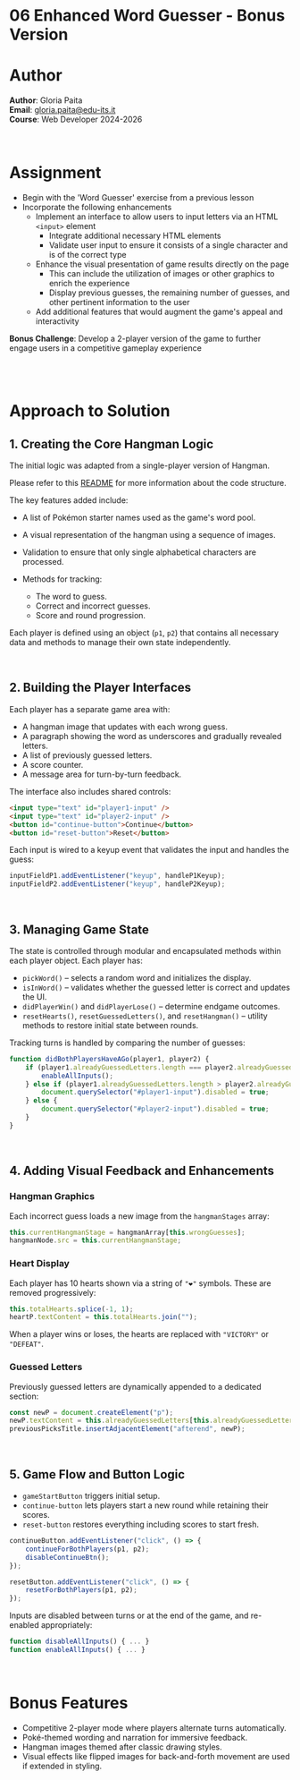 # 06 Enhanced Word Guesser - Bonus Version

# Author

**Author**: Gloria Paita  
**Email**: gloria.paita@edu-its.it  
**Course**: Web Developer 2024-2026  

<br>

# Assignment

- Begin with the 'Word Guesser' exercise from a previous lesson
- Incorporate the following enhancements
    - Implement an interface to allow users to input letters via an HTML `<input>` element
        - Integrate additional necessary HTML elements
        - Validate user input to ensure it consists of a single character and is of the correct type
    - Enhance the visual presentation of game results directly on the page
        - This can include the utilization of images or other graphics to enrich the experience
        - Display previous guesses, the remaining number of guesses, and other pertinent information to the user
    - Add additional features that would augment the game's appeal and interactivity

**Bonus Challenge**: Develop a 2-player version of the game to further engage users in a competitive gameplay experience

<br>
<br>

# Approach to Solution

## 1. Creating the Core Hangman Logic

The initial logic was adapted from a single-player version of Hangman.

Please refer to this [README](../solution/readme.md) for more information about the code structure.

The key features added include:

* A list of Pokémon starter names used as the game's word pool.
* A visual representation of the hangman using a sequence of images.
* Validation to ensure that only single alphabetical characters are processed.
* Methods for tracking:

  * The word to guess.
  * Correct and incorrect guesses.
  * Score and round progression.

Each player is defined using an object (`p1`, `p2`) that contains all necessary data and methods to manage their own state independently.

<br>

## 2. Building the Player Interfaces

Each player has a separate game area with:

* A hangman image that updates with each wrong guess.
* A paragraph showing the word as underscores and gradually revealed letters.
* A list of previously guessed letters.
* A score counter.
* A message area for turn-by-turn feedback.

The interface also includes shared controls:

```html
<input type="text" id="player1-input" />
<input type="text" id="player2-input" />
<button id="continue-button">Continue</button>
<button id="reset-button">Reset</button>
```

Each input is wired to a keyup event that validates the input and handles the guess:

```js
inputFieldP1.addEventListener("keyup", handleP1Keyup);
inputFieldP2.addEventListener("keyup", handleP2Keyup);
```

<br>

## 3. Managing Game State

The state is controlled through modular and encapsulated methods within each player object. Each player has:

* `pickWord()` – selects a random word and initializes the display.
* `isInWord()` – validates whether the guessed letter is correct and updates the UI.
* `didPlayerWin()` and `didPlayerLose()` – determine endgame outcomes.
* `resetHearts()`, `resetGuessedLetters()`, and `resetHangman()` – utility methods to restore initial state between rounds.

Tracking turns is handled by comparing the number of guesses:

```js
function didBothPlayersHaveAGo(player1, player2) {
    if (player1.alreadyGuessedLetters.length === player2.alreadyGuessedLetters.length) {
        enableAllInputs();
    } else if (player1.alreadyGuessedLetters.length > player2.alreadyGuessedLetters.length) {
        document.querySelector("#player1-input").disabled = true;
    } else {
        document.querySelector("#player2-input").disabled = true;
    }
}
```

<br>

## 4. Adding Visual Feedback and Enhancements

### Hangman Graphics

Each incorrect guess loads a new image from the `hangmanStages` array:

```js
this.currentHangmanStage = hangmanArray[this.wrongGuesses];
hangmanNode.src = this.currentHangmanStage;
```

### Heart Display

Each player has 10 hearts shown via a string of `"❤"` symbols. These are removed progressively:

```js
this.totalHearts.splice(-1, 1);
heartP.textContent = this.totalHearts.join("");
```

When a player wins or loses, the hearts are replaced with `"VICTORY"` or `"DEFEAT"`.

### Guessed Letters

Previously guessed letters are dynamically appended to a dedicated section:

```js
const newP = document.createElement("p");
newP.textContent = this.alreadyGuessedLetters[this.alreadyGuessedLetters.length - 1];
previousPicksTitle.insertAdjacentElement("afterend", newP);
```

<br>

## 5. Game Flow and Button Logic

* `gameStartButton` triggers initial setup.
* `continue-button` lets players start a new round while retaining their scores.
* `reset-button` restores everything including scores to start fresh.

```js
continueButton.addEventListener("click", () => {
    continueForBothPlayers(p1, p2);
    disableContinueBtn();
});

resetButton.addEventListener("click", () => {
    resetForBothPlayers(p1, p2);
});
```

Inputs are disabled between turns or at the end of the game, and re-enabled appropriately:

```js
function disableAllInputs() { ... }
function enableAllInputs() { ... }
```

<br>

# Bonus Features

* Competitive 2-player mode where players alternate turns automatically.
* Poké-themed wording and narration for immersive feedback.
* Hangman images themed after classic drawing styles.
* Visual effects like flipped images for back-and-forth movement are used if extended in styling.